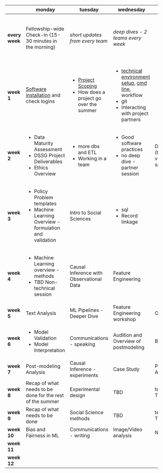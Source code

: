 
|                | monday                                                                                      | tuesday                                                                 | wednesday                                                                                                     | thursday                                                                                              | friday                                                                         |
|----------------|---------------------------------------------------------------------------------------------|-------------------------------------------------------------------------|---------------------------------------------------------------------------------------------------------------|-------------------------------------------------------------------------------------------------------|--------------------------------------------------------------------------------|
| **every week** | Fellowship-wide Check-in (15-30 minutes in the morning)                                     | *short updates from every team*                                         | *deep dives - 2 teams every week*                                                                             |                                                                                                       | <ul><li>Code Review</li><li>External Talk</li><li>Ethics Discussions</li></ul> |
| **week 1**     | [Software installation](setup/software-setup/README.md) and check logins                                                      | <ul><li>[Prpject Scoping](scoping/overview.md)</li><li>How does a project go over the summer</li></ul> | <ul><li>[technical environment setup](setup/software-setup/TechnicalWorkflowAndBestPractices.md), [cmd line](setup/command-line-tools/README.md), workflow </li><li>git </li><li>Interacting with project partners</li></ul> | <ul><li>Python for Data Analysis </li><li>ML Pipeline</li><li>Communications for the summer </li></ul> | Databases and SQL                                                                    |
| **week 2**     | <ul><li>Data Maturity Assessment</li><li>DSSG Project Deliverables</li><li>Ethics Overview</li></ul>        | <ul><li>more dbs and ETL</li><li>Working in a team</ul>                 | <ul><li>Good software practices</li><li>no deep dive - partner session</li></ul>                              | Data Exploration (two sessions) - viz, pandas, sql,  spatial                                            |                                                                                |
| **week 3**     | <ul><li>Policy Problem templates</li><li>Machine Learning Overview - formulation and validation</li></ul> | Intro to Social Sciences                                                | <ul><li>sql</li><li>Record linkage</li></ul>                                                                  | <ul><li>ML overview - validation</li><li>case study from previous dssg</li></ul>                      |                                                                                |
| **week 4**     | <ul><li>Machine Learning overview - methods</li><li>TBD Non-technical session</li></ul>                       | Causal Inference with Observational Data                                       | Feature Engineering                                                                                                      | <ul><li>ML overview - methods</li><li>User interfaces and usability</li></ul>                         |                                                                                |
| **week 5**     | Text Analysis                                                                               | ML Pipelines  - Deeper Dive                                                     | Feature Engineering workshop                                                                                             | Optimization                                                                                          |                                                                                |
| **week 6**     | <ul><li>Model Validation</li><li>Model Interpretation</li><ul>                                    | Communications - speaking                                               | Audition and Overview of postmodeling                                                                         | Bias and Fairness                                                                                     |                                                                                |
| **week 7**     | Post-modeling Analysis                                                                              | Causal Inference - experiments                                          | Case Study                                                                                                    | Post-Modeling Analysis                                                                                        |                                                                                |
| **week 8**     | Recap of what needs to be done for the rest of the summer                                                              | Experimental design                                                     | TBD                                                                                                           | technical session - TBD                                                                               |                                                                                |
| **week 9**     | Recap of what needs to be done                                                              | Social Science methods                                                  | TBD                                                                                                           | technical session - TBD                                                                               |                                                                                |
| **week 10**    | Bias and Fairness in ML                                                                          | Communications - writing                                                | Image/Video analysis                                                                                          | Network Analysis                                                                                      |                                                                                |
| **week 11**    |                                                                                             |                                                                         |                                                                                                               |                                                                                                       |                                                                                |
| **week 12**    |                                                                                             |                                                                         |                                                                                                               |                                                                                                       |                                                                                |

